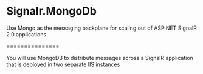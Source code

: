 Signalr.MongoDb
===============

Use Mongo as the messaging backplane for scaling out of ASP.NET SignalR 2.0 applications.


===============

You will use MongoDB to distribute messages across a SignalR application that is deployed in two separate IIS instances
